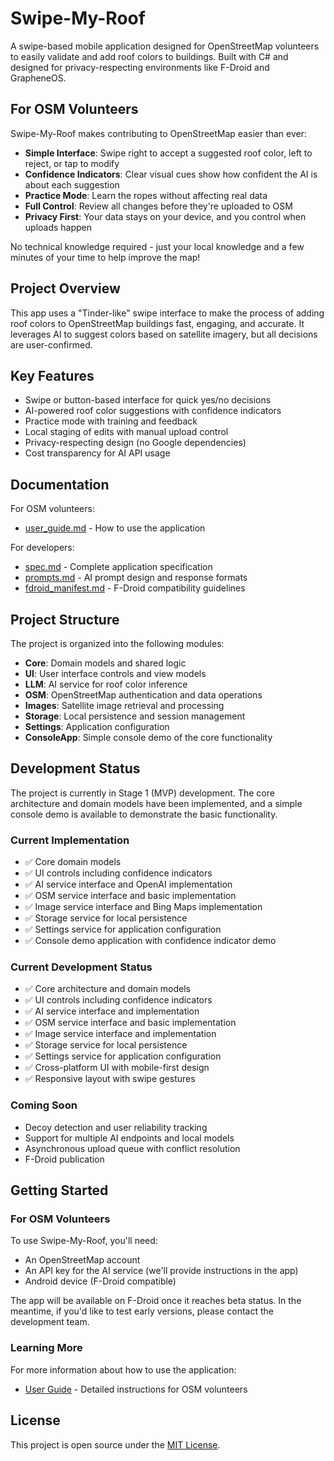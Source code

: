 # Swipe-My-Roof

A swipe-based mobile application designed for OpenStreetMap volunteers to easily validate and add roof colors to buildings. Built with C# and designed for privacy-respecting environments like F-Droid and GrapheneOS.

## For OSM Volunteers

Swipe-My-Roof makes contributing to OpenStreetMap easier than ever:

- **Simple Interface**: Swipe right to accept a suggested roof color, left to reject, or tap to modify
- **Confidence Indicators**: Clear visual cues show how confident the AI is about each suggestion
- **Practice Mode**: Learn the ropes without affecting real data
- **Full Control**: Review all changes before they're uploaded to OSM
- **Privacy First**: Your data stays on your device, and you control when uploads happen

No technical knowledge required - just your local knowledge and a few minutes of your time to help improve the map!

## Project Overview

This app uses a "Tinder-like" swipe interface to make the process of adding roof colors to OpenStreetMap buildings fast, engaging, and accurate. It leverages AI to suggest colors based on satellite imagery, but all decisions are user-confirmed.

## Key Features

- Swipe or button-based interface for quick yes/no decisions
- AI-powered roof color suggestions with confidence indicators
- Practice mode with training and feedback
- Local staging of edits with manual upload control
- Privacy-respecting design (no Google dependencies)
- Cost transparency for AI API usage

## Documentation

For OSM volunteers:
- [user_guide.md](docs/user_guide.md) - How to use the application

For developers:
- [spec.md](docs/spec.md) - Complete application specification
- [prompts.md](docs/prompts.md) - AI prompt design and response formats
- [fdroid_manifest.md](docs/fdroid_manifest.md) - F-Droid compatibility guidelines

## Project Structure

The project is organized into the following modules:

- **Core**: Domain models and shared logic
- **UI**: User interface controls and view models
- **LLM**: AI service for roof color inference
- **OSM**: OpenStreetMap authentication and data operations
- **Images**: Satellite image retrieval and processing
- **Storage**: Local persistence and session management
- **Settings**: Application configuration
- **ConsoleApp**: Simple console demo of the core functionality

## Development Status

The project is currently in Stage 1 (MVP) development. The core architecture and domain models have been implemented, and a simple console demo is available to demonstrate the basic functionality.

### Current Implementation

- ✅ Core domain models
- ✅ UI controls including confidence indicators
- ✅ AI service interface and OpenAI implementation
- ✅ OSM service interface and basic implementation
- ✅ Image service interface and Bing Maps implementation
- ✅ Storage service for local persistence
- ✅ Settings service for application configuration
- ✅ Console demo application with confidence indicator demo

### Current Development Status

- ✅ Core architecture and domain models
- ✅ UI controls including confidence indicators
- ✅ AI service interface and implementation
- ✅ OSM service interface and basic implementation
- ✅ Image service interface and implementation
- ✅ Storage service for local persistence
- ✅ Settings service for application configuration
- ✅ Cross-platform UI with mobile-first design
- ✅ Responsive layout with swipe gestures

### Coming Soon

- Decoy detection and user reliability tracking
- Support for multiple AI endpoints and local models
- Asynchronous upload queue with conflict resolution
- F-Droid publication

## Getting Started

### For OSM Volunteers

To use Swipe-My-Roof, you'll need:

- An OpenStreetMap account
- An API key for the AI service (we'll provide instructions in the app)
- Android device (F-Droid compatible)

The app will be available on F-Droid once it reaches beta status. In the meantime, if you'd like to test early versions, please contact the development team.

### Learning More

For more information about how to use the application:

- [User Guide](docs/user_guide.md) - Detailed instructions for OSM volunteers

## License

This project is open source under the [MIT License](LICENSE).
